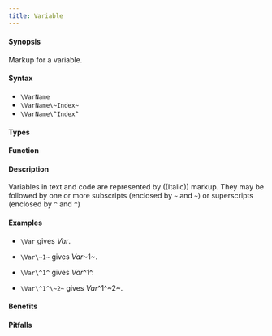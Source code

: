 ```yaml
---
title: Variable
---
```


#### Synopsis

Markup for a variable.

#### Syntax

* `\VarName`
* `\VarName\~Index~`
* `\VarName\^Index^`


#### Types

#### Function

#### Description

Variables in text and code are represented by ((Italic)) markup. 
They may be followed by one or more subscripts (enclosed by `~` and `~`) or superscripts (enclosed by `^` and `^`)

#### Examples

* `\Var` gives _Var_.

* `\Var\~1~` gives _Var_~1~.

* `\Var\^1^` gives _Var_^1^.

* `\Var\^1^\~2~` gives _Var_^1^~2~.

#### Benefits

#### Pitfalls

